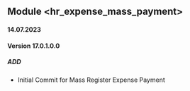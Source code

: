 ## Module <hr_expense_mass_payment>

#### 14.07.2023
#### Version 17.0.1.0.0
##### ADD
- Initial Commit for Mass Register Expense Payment